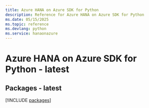 ```yaml
---
title: Azure HANA on Azure SDK for Python
description: Reference for Azure HANA on Azure SDK for Python
ms.date: 05/15/2025
ms.topic: reference
ms.devlang: python
ms.service: hanaonazure
---
```

# Azure HANA on Azure SDK for Python - latest
## Packages - latest
[!INCLUDE [packages](hana-on-azure-index.md)]